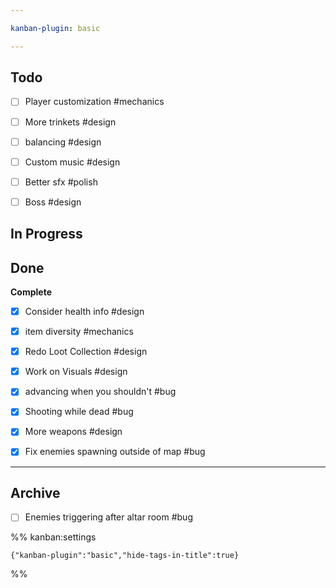 ```yaml
---

kanban-plugin: basic

---
```


## Todo

- [ ] Player customization #mechanics
- [ ] More trinkets #design
- [ ] balancing #design
- [ ] Custom music #design
- [ ] Better sfx #polish
- [ ] Boss #design


## In Progress



## Done

**Complete**
- [x] Consider health info #design
- [x] item diversity #mechanics
- [x] Redo Loot Collection #design
- [x] Work on Visuals #design
- [x] advancing when you shouldn't #bug
- [x] Shooting while dead #bug
- [x] More weapons #design
- [x] Fix enemies spawning outside of map #bug


***

## Archive

- [ ] Enemies triggering after altar room #bug

%% kanban:settings
```
{"kanban-plugin":"basic","hide-tags-in-title":true}
```
%%